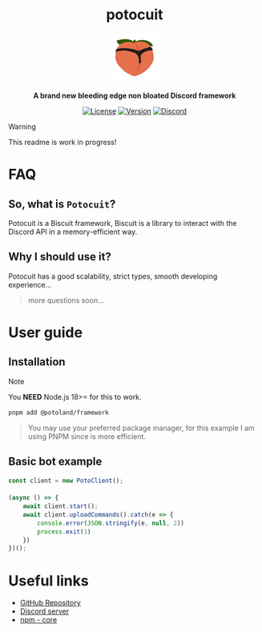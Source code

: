 <div align='center'>

  # **potocuit**

  <img src="https://github.com/potoland/potocuit/raw/main/assets/icon.png" alt="potocuit" width="100px" />

  **A brand new bleeding edge non bloated Discord framework**

  [![License](https://img.shields.io/npm/l/@potoland/framework?style=flat-square&logo=apache&color=white)](https://github.com/potoland/potocuit/blob/main/LICENSE)
  [![Version](https://img.shields.io/npm/v/@potoland/framework?color=%23ff0000&logo=npm&style=flat-square)](https://www.npmjs.com/package/potocuit)
  [![Discord](https://img.shields.io/discord/973427352560365658?color=%23406da2&label=support&logo=discord&style=flat-square)](https://discord.com/invite/XNw2RZFzaP)

</div>

> [!WARNING]  
> This readme is work in progress!

# FAQ
## So, what is `Potocuit`?
Potocuit is a Biscuit framework, Biscuit is a library to interact with the Discord API in a memory-efficient way.

## Why I should use it?
Potocuit has a good scalability, strict types, smooth developing experience...

> more questions soon...

# User guide
## Installation
> [!NOTE]
> You **NEED** Node.js 18>= for this to work.
```sh
pnpm add @potoland/framework
```

> You may use your preferred package manager, for this example I am using PNPM since is more efficient.

## Basic bot example

```ts
const client = new PotoClient();

(async () => {
    await client.start();
    await client.uploadCommands().catch(e => {
        console.error(JSON.stringify(e, null, 2))
        process.exit(1)
    })
})();
```

# Useful links

- [GitHub Repository](https://github.com/potoland/potocuit)
- [Discord server](https://discord.com/invite/XNw2RZFzaP)
- [npm - core](https://www.npmjs.com/package/potocuit)

